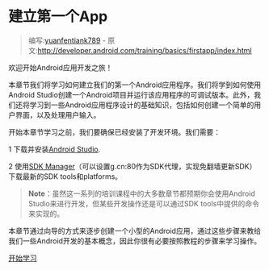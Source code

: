 # 建立第一个App

> 编写:[yuanfentiank789](https://github.com/yuanfentiank789) - 原文:<http://developer.android.com/training/basics/firstapp/index.html>

欢迎开始Android应用开发之旅！

本章节我们将学习如何建立我们的第一个Android应用程序。我们将学到如何使用Android Studio创建一个Android项目并运行该应用程序的可调试版本。此外，我们还将学习到一些Android应用程序设计的基础知识，包括如何创建一个简单的用户界面，以及处理用户输入。

开始本章节学习之前，我们要确保已经安装了开发环境。我们需要：

1 下载并安装[Android Studio](https://developer.android.com/studio/index.html).

2 使用[SDK Manager](http://developer.android.com/tools/help/sdk-manager.html)（可以设置g.cn:80作为SDK代理，实现免翻墙更新SDK）下载最新的SDK tools和platforms。

> **Note**：虽然这一系列的培训课程中的大多数章节都预期你会使用Android Studio来进行开发，但某些开发操作还是可以通过SDK tools中提供的命令来实现的。

本章节通过向导的方式来逐步创建一个小型的Android应用，通过这些步骤来教给我们一些Android开发的基本概念，因此你很有必要按照教程的步骤来学习操作。

[开始学习](creating-project.html)
